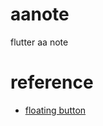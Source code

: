 # aanote
flutter aa note


# reference

- [floating button](https://gist.githubusercontent.com/agungsb/2e7b00ac6bfc31c5a4fe9df084d61008/raw/f14bd58fe428f0d4ae460e25cf637a5dd47c1c39/fancy_fab.dart)
